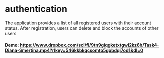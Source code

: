 # authentication
The application provides a list of all registered users with their account status. After registration, users can delete and block the accounts of other users
#### Demo: https://www.dropbox.com/scl/fi/9tn9giqgketxtgwi2kz6h/Task4-Diana-Smertina.mp4?rlkey=546kkbkqcsomto5gobdqi7od1&dl=0
